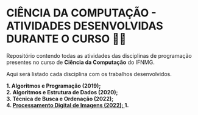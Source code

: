 # CIÊNCIA DA COMPUTAÇÃO - ATIVIDADES DESENVOLVIDAS DURANTE O CURSO 👨‍💻

Repositório contendo todas as atividades das disciplinas de programação presentes no curso de **Ciência da Computação** do IFNMG.

Aqui será listado cada disciplina com os trabalhos desenvolvidos.

**1. Algoritmos e Programação (2019);<br>
2. Algoritmos e Estrutura de Dados (2020);<br>
3. Técnica de Busca e Ordenação (2022);<br>
4. <a href="https://github.com/PatrickDP/REP-CC/tree/main/PDI"> Processamento Digital de Imagens (2022); </a>1.<br>**
